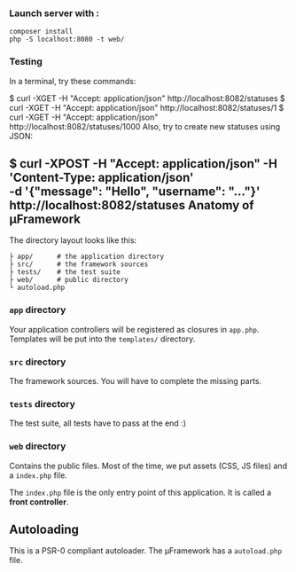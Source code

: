 ### Launch server with :

    composer install
    php -S localhost:8080 -t web/

### Testing

In a terminal, try these commands:

$ curl -XGET -H "Accept: application/json" http://localhost:8082/statuses
$ curl -XGET -H "Accept: application/json" http://localhost:8082/statuses/1
$ curl -XGET -H "Accept: application/json" http://localhost:8082/statuses/1000
Also, try to create new statuses using JSON:

$ curl -XPOST -H "Accept: application/json" -H 'Content-Type: application/json' \
    -d '{"message": "Hello", "username": "..."}' \
    http://localhost:8082/statuses
Anatomy of &micro;Framework
---------------------------


The directory layout looks like this:

    ├ app/      # the application directory
    ├ src/      # the framework sources
    ├ tests/    # the test suite
    ├ web/      # public directory
    └ autoload.php

### `app` directory

Your application controllers will be registered as closures in `app.php`.
Templates will be put into the `templates/` directory.

### `src` directory

The framework sources. You will have to complete the missing parts.

### `tests` directory

The test suite, all tests have to pass at the end :)

### `web` directory

Contains the public files. Most of the time, we put assets (CSS, JS files)
and a `index.php` file.

The `index.php` file is the only entry point of this application.  It is called
a **front controller**.


Autoloading
-----------

This is a PSR-0 compliant autoloader. The &micro;Framework has a `autoload.php` file.
